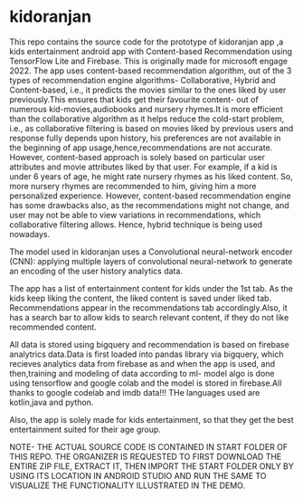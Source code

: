 # kidoranjan

This repo contains the source code for the prototype of kidoranjan app ,a kids entertainment android app with Content-based Recommendation using TensorFlow Lite and
Firebase. This is originally made for microsoft engage 2022. The app uses content-based recommendation algorithm, out of the 3 types of  recommendation engine algorithms- Collaborative, Hybrid and Content-based, i.e., it predicts the movies similar to the ones liked by user previously.This ensures that kids get their favourite content- out of numerous kid-movies,audiobooks and nursery rhymes.It is more efficient than the collaborative algorithm as it helps reduce the cold-start problem, i.e., as collaborative filtering is based on movies liked by previous users and response fully depends upon history, his preferences are not available in the beginning of app usage,hence,recommendations are not accurate. However, content-based approach is solely based on particular user attributes and movie attributes liked by that user. For example, if a kid is under 6 years  of age, he might rate nursery rhymes as his liked content. So, more nursery rhymes are recommended to him, giving him a more personalized experience. However, content-based recommendation engine has some drawbacks also, as the recommendations might not change, and user may not be able to view variations in recommendations, which collaborative filtering allows. Hence, hybrid technique is being used nowadays.

The model used in kidoranjan uses a Convolutional neural-network encoder (CNN): applying multiple layers of convolutional neural-network to generate an encoding of the user history analytics data. 

The app has a list of entertainment content for kids under the 1st tab. As the kids keep liking the content, the liked content is saved under liked tab. Recommendations appear in the recommendations tab accordingly.Also, it has a search bar to allow kids to search relevant content, if they do not like recommended content.

All data is stored using bigquery and recommendation is based on firebase analytrics data.Data is first loaded into pandas library via bigquery, which recieves analytics data from firebase as and when the app is used, and then,training and modeling of data according to ml- model algo is done using tensorflow and google colab and the model is stored in firebase.All thanks to google codelab and imdb data!!! THe languages used are kotlin,java and python.
  
Also, the app is solely made for kids entertainment, so that they get the best entertainment suited for their age group.

NOTE- THE ACTUAL SOURCE CODE IS CONTAINED IN START FOLDER OF THIS REPO. THE ORGANIZER IS REQUESTED TO FIRST DOWNLOAD THE ENTIRE ZIP FILE, EXTRACT IT, THEN IMPORT THE START FOLDER ONLY BY USING ITS LOCATION IN ANDROID STUDIO AND RUN THE SAME TO VISUALIZE THE FUNCTIONALITY ILLUSTRATED IN THE DEMO.
